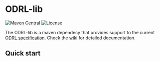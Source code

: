 # ODRL-lib

[![Maven Central](https://img.shields.io/badge/Maven%20Central-v0.1.0-green)](https://search.maven.org/search?q=g:%22es.upm.fi.oeg%22%20AND%20a:%22odrl-lib%22) [![License](https://img.shields.io/badge/License-Apache%202.0-blue.svg)](https://opensource.org/licenses/Apache-2.0) 

The ODRL-lib is a maven dependecy that provides support to the current [ODRL specification](https://www.w3.org/TR/odrl-model/). Check the [wiki](https://github.com/oeg-upm/odrl-lib/wiki) for detailed documentation.

## Quick start 

